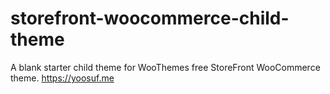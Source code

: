 # storefront-woocommerce-child-theme
A blank starter child theme for WooThemes free StoreFront WooCommerce theme. https://yoosuf.me
